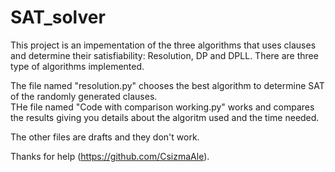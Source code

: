 # SAT_solver
This project is an impementation of the three algorithms that uses clauses and determine their satisfiability: Resolution, DP and DPLL. There are three type of algorithms implemented.  

The file named "resolution.py" chooses the best algorithm to determine SAT of the randomly generated clauses.  
THe file named "Code with comparison working.py" works and compares the results giving you details about the algoritm used and the time needed.  

The other files are drafts and they don't work.  

Thanks for help (https://github.com/CsizmaAle).
